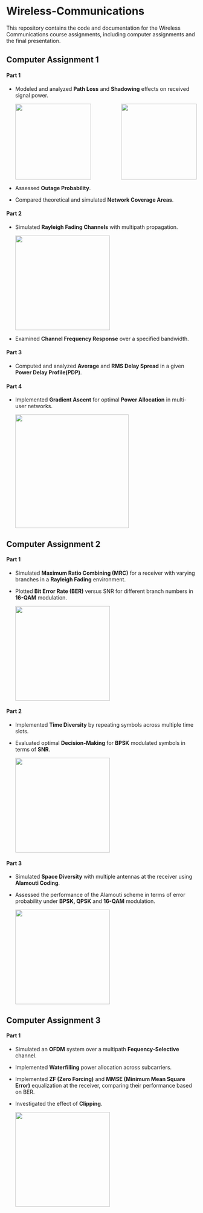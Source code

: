 # Wireless-Communications
This repository contains the code and documentation for the Wireless Communications course assignments, including computer assignments and the final presentation.

## Computer Assignment 1
#### Part 1 
- Modeled and analyzed **Path Loss** and **Shadowing** effects on received signal power. 
  
  <div style="display: flex; justify-content: space-between;">
    <img src="https://github.com/user-attachments/assets/5896f6c8-b802-44c1-a38b-c945dc9a6b39" height="200">
    <img src="https://github.com/user-attachments/assets/8a64ca88-2d63-4d83-8c86-c59d330b8507" height="200">
  </div>
- Assessed **Outage Probability**. 
- Compared theoretical and simulated **Network Coverage Areas**.

#### Part 2

- Simulated **Rayleigh Fading Channels** with multipath propagation. 
  
  <img src="https://github.com/user-attachments/assets/8fe62940-ac01-439e-8fef-56715ebb940b" height="250">
  
- Examined **Channel Frequency Response** over a specified bandwidth.

#### Part 3 
- Computed and analyzed **Average** and **RMS Delay Spread** in a given **Power Delay Profile(PDP)**.

#### Part 4 
- Implemented **Gradient Ascent** for optimal **Power Allocation** in multi-user networks.
  
  <img src="https://github.com/user-attachments/assets/87254ccc-3ef4-4836-a53e-b18c8b437350" height="300">

## Computer Assignment 2

#### Part 1
- Simulated **Maximum Ratio Combining (MRC)** for a receiver with varying branches in a **Rayleigh Fading** environment.
- Plotted **Bit Error Rate (BER)** versus SNR for different branch numbers in **16-QAM** modulation.
  
  <img src="https://github.com/user-attachments/assets/c19e1f7c-e804-4597-8ff6-20a7283dbb4a" height="250">


#### Part 2
- Implemented **Time Diversity** by repeating symbols across multiple time slots.
- Evaluated optimal **Decision-Making** for **BPSK** modulated symbols in terms of **SNR**.
  
  <img src="https://github.com/user-attachments/assets/93fd4f2e-c1bf-496f-8f5d-3f49db553e57" height="250">


#### Part 3
- Simulated **Space Diversity** with multiple antennas at the receiver using **Alamouti Coding**.
- Assessed the performance of the Alamouti scheme in terms of error probability under **BPSK, QPSK** and **16-QAM** modulation.
  
  <img src="https://github.com/user-attachments/assets/73b49f08-ea51-4765-a45b-2bc1f8365aef" height="250">


## Computer Assignment 3

#### Part 1
- Simulated an **OFDM** system over a multipath **Fequency-Selective** channel.
- Implemented **Waterfilling** power allocation across subcarriers.
- Implemented **ZF (Zero Forcing)** and **MMSE (Minimum Mean Square Error)** equalization at the receiver, comparing their performance based on BER.
- Investigated the effect of **Clipping**.
  
  <img src="https://github.com/user-attachments/assets/541f4606-91e6-462d-8a95-ff3903ae0e4f" height="250">


